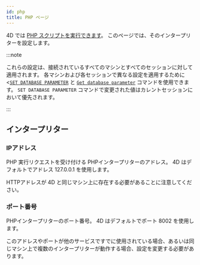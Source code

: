 ```yaml
---
id: php
title: PHP ページ
---
```


4D では [PHP スクリプトを実行できます](https://doc.4d.com/4Dv20/4D/20.1/Executing-PHP-scripts-in-4D.300-6480814.ja.html)。 このページでは、そのインタープリターを設定します。

:::note

これらの設定は、接続されているすべてのマシンとすべてのセッションに対して適用されます。 各マシンおよび各セッションで異なる設定を適用するために <[`SET DATABASE PARAMETER`](https://doc.4d.com/4dv20/help/command/ja/page642.html) と [`Get database parameter`](https://doc.4d.com/4dv20/help/command/ja/page643.html) コマンドを使用できます。 `SET DATABASE PARAMETER` コマンドで変更された値はカレントセッションにおいて優先されます。

:::

## インタープリター

### IPアドレス

PHP 実行リクエストを受け付ける PHPインタープリターのアドレス。 4D はデフォルトでアドレス 127.0.0.1 を使用します。

HTTPアドレスが 4D と同じマシン上に存在する必要があることに注意してください。

### ポート番号

PHPインタープリターのポート番号。 4D はデフォルトでポート 8002 を使用します。

このアドレスやポートが他のサービスですでに使用されている場合、あるいは同じマシン上で複数のインタープリターが動作する場合、設定を変更する必要があります。
